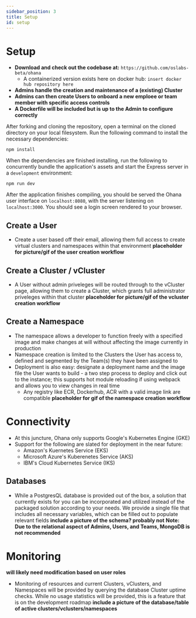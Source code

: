 ```yaml
---
sidebar_position: 3
title: Setup
id: setup
---
```


# Setup
- **Download and check out the codebase at:** ```https://github.com/oslabs-beta/ohana```
  - A containerized version exists here on docker hub: ```insert docker hub repository here```
- **Admins handle the creation and maintenance of a (existing) Cluster**
- **Admins can then create Users to onboard a new emploee or team member with specific access controls**
- **A Dockerfile will be included but is up to the Admin to configure correctly**

After forking and cloning the repository, open a terminal on the cloned directory on your local filesystem.
Run the following command to install the necessary dependencies:
```
npm install
```
When the dependencies are finished installing, run the following to concurrently bundle the application's assets and start the Express server in a ```development``` environment:
```
npm run dev
```
After the application finishes compiling, you should be served the Ohana user interface on ```localhost:8080```, with the server listening on ```localhost:3000```. You should
see a login screen rendered to your browser.


## Create a User
- Create a user based off their email, allowing them full access to create virtual clusters and namespaces within that environment
**placeholder for picture/gif of the user creation workflow**
## Create a Cluster / vCluster
- A User without admin priveleges will be routed through to the vCluster page, allowing them to create a Cluster, which grants full administrator priveleges within that cluster
**placeholder for picture/gif of the vcluster creation workflow**



## Create a Namespace
- The namespace allows a developer to function freely with a specified image and make changes at will without affecting the image currently in production
- Namespace creation is limited to the Clusters the User has access to, defined and segmented by the Team(s) they have been assigned to
- Deployment is also easy: designate a deployment name and the image file the User wants to build - a two step process to deploy and click out to the instance; this supports hot module reloading if using webpack and allows you to view changes in real time
  - Any registry like ECR, Dockerhub, ACR with a valid image link are compatible
**placeholder for gif of the namespace creation workflow**



# Connectivity
- At this juncture, Ohana only supports Google's Kubernetes Engine (GKE)
- Support for the following are slated for deployment in the near future:
  - Amazon's Kuernetes Service (EKS)
  - Microsoft Azure's Kuberenetes Service (AKS)
  - IBM's Cloud Kubernetes Service (IKS)



## Databases
- While a PostgresQL database is provided out of the box, a solution that currently exists for you can be incorporated and utilized instead of the packaged solution according to your needs. We provide a single file that includes all necessary variables, which can be filled out to populate relevant fields
**include a picture of the schema? probably not**
**Note: Due to the relational aspect of Admins, Users, and Teams, MongoDB is not recommended**



# Monitoring
**will likely need modification based on user roles**
- Monitoring of resources and current Clusters, vClusters, and Namespaces will be provided by querying the database Cluster uptime checks. While no usage statistics will be provided, this is a feature that is on the development roadmap
**include a picture of the database/table of active clusters/vclusters/namespaces**
